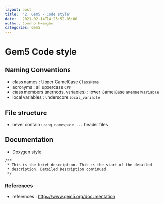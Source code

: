 ```yaml
---
layout: post
title:  "2. Gem5 - Code style"
date:   2021-02-14T14:25:52-05:00
author: Joonho Hwangbo 
categories: Gem5
---
```


# Gem5 Code style
## Naming Conventions
- class names : Upper CamelCase `ClassName`
- acronyms : all uppercase `CPU`
- class members (methods, variables) : lower CamelCase `aMemberVariable`
- local variables : underscore `local_variable`

## File structure
- never contain `using namespace ...` header files

## Documentation
- Doxygen style
```
/**
 * This is the brief description. This is the start of the detailed
 * description. Detailed Description continued.
 */
 ```

 ### References
 - references : https://www.gem5.org/documentation